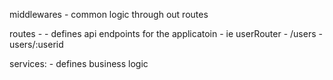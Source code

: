 


middlewares
    - common logic through out routes

routes -
    - defines api endpoints for the applicatoin
        - ie userRouter
            - /users
            - users/:userid

services:
    - defines business logic
    